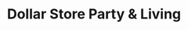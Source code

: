 ---
title: "Dollar Store Party & Living"
url: /christchurch/dollar-store-party-and-living/
shop: general
---